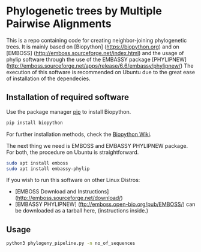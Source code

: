 # Phylogenetic trees by Multiple Pairwise Alignments

This is a repo containing code for creating neighbor-joining
phylogenetic trees. It is mainly based on [Biopython] (https://biopython.org) and on
[EMBOSS] (http://emboss.sourceforge.net/index.html) and the usage of phylip software through the use of
the EMBASSY package [PHYLIPNEW] (http://emboss.sourceforge.net/apps/release/6.6/embassy/phylipnew/) 
The execution of this software is recommended on Ubuntu due to the great ease of
installation of the dependecies.

## Installation of required software

Use the package manager [pip](https://pip.pypa.io/en/stable/) to install Biopython.

```bash
pip install biopython
```
For further installation methods, check the [Biopython Wiki](https://biopython.org/wiki/Download).

The next thing we need is EMBOSS and EMBASSY PHYLIPNEW package.
For both, the procedure on Ubuntu is straightforward.

```bash
sudo apt install emboss
sudo apt install embassy-phylip
```

If you wish to run this software on other Linux Distros:
* [EMBOSS Download and Instructions] (http://emboss.sourceforge.net/download/)
* [EMBASSY PHYLIPNEW] (ftp://emboss.open-bio.org/pub/EMBOSS/) can be downloaded as a tarball here,
  (instructions inside.)

## Usage

```bash
python3 phylogeny_pipeline.py -n no_of_sequences
```
